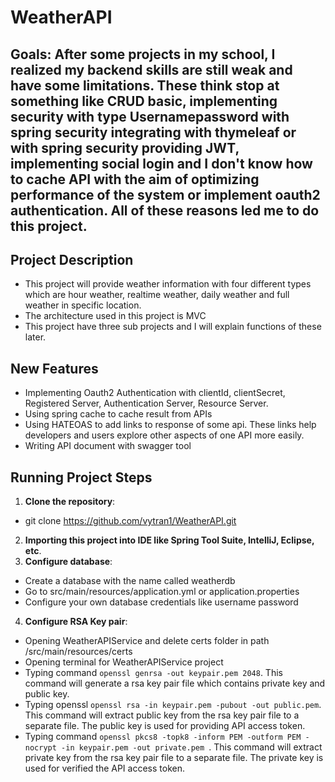# WeatherAPI
## Goals: After some projects in my school, I realized my backend skills are still weak and have some limitations. These think stop at something like CRUD basic, implementing security with type Usernamepassword with spring security integrating with thymeleaf or with spring security providing JWT, implementing social login and I don't know how to cache API with the aim of optimizing performance of the system or implement oauth2 authentication. All of these reasons led me to do this project.
## Project Description
- This project will provide weather information with four different types which are hour weather, realtime weather, daily weather and full weather in specific location.
- The architecture used in this project is MVC
- This project have three sub projects and I will explain functions of these later.
## New Features 
- Implementing Oauth2 Authentication with clientId, clientSecret, Registered Server, Authentication Server, Resource Server.
- Using spring cache to cache result from APIs
- Using HATEOAS to add links to response of some api. These links help developers and users explore other aspects of one API more easily.
- Writing API document with swagger tool
## Running Project Steps
1. **Clone the repository**:
  - git clone https://github.com/vytran1/WeatherAPI.git
2. **Importing this project into IDE like Spring Tool Suite, IntelliJ, Eclipse, etc**.
3. **Configure database**:
  - Create a database with the name called weatherdb  
  - Go to src/main/resources/application.yml or application.properties
  - Configure your own database credentials like username password
4. **Configure RSA Key pair**:
  - Opening WeatherAPIService and delete certs folder in path /src/main/resources/certs
  - Opening terminal for WeatherAPIService project
  - Typing command `openssl genrsa -out keypair.pem 2048`. This command will generate a rsa key pair file which contains private key and public key.
  - Typing openssl `openssl rsa -in keypair.pem -pubout -out public.pem`. This command will extract public key from the rsa key pair file to a separate file. The public key is used for providing API access token.
  - Typing command `openssl pkcs8 -topk8 -inform PEM -outform PEM -nocrypt -in keypair.pem -out private.pem `. This command will extract private key from the rsa key pair file to a separate file. The private key is used for verified the API access token.
